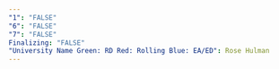 ```yaml
---
"1": "FALSE"
"6": "FALSE"
"7": "FALSE"
Finalizing: "FALSE"
"University Name Green: RD Red: Rolling Blue: EA/ED": Rose Hulman
---
```

